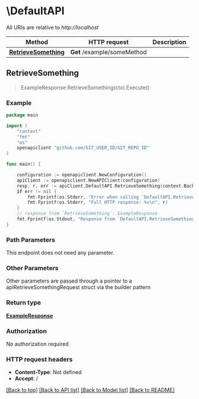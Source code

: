 # \DefaultAPI

All URIs are relative to *http://localhost*

Method | HTTP request | Description
------------- | ------------- | -------------
[**RetrieveSomething**](DefaultAPI.md#RetrieveSomething) | **Get** /example/someMethod | 



## RetrieveSomething

> ExampleResponse RetrieveSomething(ctx).Execute()





### Example

```go
package main

import (
    "context"
    "fmt"
    "os"
    openapiclient "github.com/GIT_USER_ID/GIT_REPO_ID"
)

func main() {

    configuration := openapiclient.NewConfiguration()
    apiClient := openapiclient.NewAPIClient(configuration)
    resp, r, err := apiClient.DefaultAPI.RetrieveSomething(context.Background()).Execute()
    if err != nil {
        fmt.Fprintf(os.Stderr, "Error when calling `DefaultAPI.RetrieveSomething``: %v\n", err)
        fmt.Fprintf(os.Stderr, "Full HTTP response: %v\n", r)
    }
    // response from `RetrieveSomething`: ExampleResponse
    fmt.Fprintf(os.Stdout, "Response from `DefaultAPI.RetrieveSomething`: %v\n", resp)
}
```

### Path Parameters

This endpoint does not need any parameter.

### Other Parameters

Other parameters are passed through a pointer to a apiRetrieveSomethingRequest struct via the builder pattern


### Return type

[**ExampleResponse**](ExampleResponse.md)

### Authorization

No authorization required

### HTTP request headers

- **Content-Type**: Not defined
- **Accept**: /

[[Back to top]](#) [[Back to API list]](../README.md#documentation-for-api-endpoints)
[[Back to Model list]](../README.md#documentation-for-models)
[[Back to README]](../README.md)

